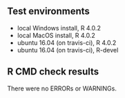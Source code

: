 ## Test environments
* local Windows install, R 4.0.2
* local MacOS install, R 4.0.2
* ubuntu 16.04 (on travis-ci), R 4.0.2
* ubuntu 16.04 (on travis-ci), R-devel

## R CMD check results
There were no ERRORs or WARNINGs.
